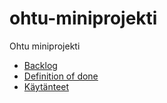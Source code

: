 # ohtu-miniprojekti
Ohtu miniprojekti

- [Backlog](https://docs.google.com/spreadsheets/d/1eXvUVxCCmZiO6jayb5dX2drwC7oZbU6ElO132ozUdUE/edit?usp=sharing)
- [Definition of done](/docs/definition_of_done.md)
- [Käytänteet](/docs/kayntenteet.md)